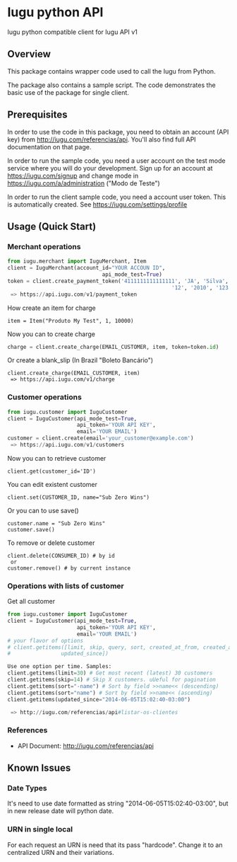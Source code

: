 Iugu python API
============================================

Iugu python compatible client for Iugu API v1

Overview
--------
This package contains wrapper code used to call the Iugu from Python.

The package also contains a sample script. The code demonstrates the basic use
of the package for single client.

Prerequisites
-------------
In order to use the code in this package, you need to obtain an account
(API key) from http://iugu.com/referencias/api. You'll also find full API
documentation on that page.

In order to run the sample code, you need a user account on the test mode
service where you will do your development. Sign up for an account at
https://iugu.com/signup and change mode in https://iugu.com/a/administration
("Modo de Teste")

In order to run the client sample code, you need a account user token. This is
automatically created. See https://iugu.com/settings/profile

Usage (Quick Start)
-----
### Merchant operations ###
```python
from iugu.merchant import IuguMerchant, Item
client = IuguMerchant(account_id="YOUR ACCOUN ID",
                              api_mode_test=True)
token = client.create_payment_token('4111111111111111', 'JA', 'Silva',
                                                    '12', '2010', '123')
 => https://api.iugu.com/v1/payment_token
```
How create an item for charge
```
item = Item("Produto My Test", 1, 10000)
```
Now you can to create charge
```python
charge = client.create_charge(EMAIL_CUSTOMER, item, token=token.id)
```
Or create a blank_slip (In Brazil "Boleto Bancário")
```
client.create_charge(EMAIL_CUSTOMER, item)
 => https://api.iugu.com/v1/charge
```
### Customer operations ###
```python
from iugu.customer import IuguCustomer
client = IuguCustomer(api_mode_test=True,
                      api_token='YOUR API KEY',
                      email='YOUR EMAIL')
customer = client.create(email='your_customer@example.com')
 => https://api.iugu.com/v1/customers
```
Now you can to retrieve customer
```
client.get(customer_id='ID')
```
You can edit existent customer
```
client.set(CUSTOMER_ID, name="Sub Zero Wins")
```
Or you can to use save()
```
customer.name = "Sub Zero Wins"
customer.save()
```
To remove or delete customer
```
client.delete(CONSUMER_ID) # by id
 or
customer.remove() # by current instance
```
### Operations with lists of customer ###
Get all customer
```python
from iugu.customer import IuguCustomer
client = IuguCustomer(api_mode_test=True,
                      api_token='YOUR API KEY',
                      email='YOUR EMAIL')
# your flavor of options
# client.getitems([limit, skip, query, sort, created_at_from, created_at_to,
#                updated_since])

Use one option per time. Samples:
client.getitems(limit=30) # Get most recent (latest) 30 customers
client.getitems(skip=14) # Skip X customers. uUeful for pagination
client.getitems(sort="-name") # Sort by field >>name<< (descending)
client.getitems(sort="name") # Sort by field >>name<< (ascending)
client.getitems(updated_since="2014-06-05T15:02:40-03:00")

 => http://iugu.com/referencias/api#listar-os-clientes
```

### References ###
- API Document: http://iugu.com/referencias/api


Known Issues
------------
### Date Types ###
It's need to use date formatted as string "2014-06-05T15:02:40-03:00",
but in new release date will python date.
### URN in single local ###
For each request an URN is need that its pass "hardcode". Change it to an
centralized URN and their variations.

